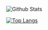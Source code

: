 ![Github Stats](https://github-readme-stats.vercel.app/api?username=imjuanleonard&count_private=true&show_icons=true&theme=chartreuse-dark)

[![Top Langs](https://github-readme-stats.vercel.app/api/top-langs/?username=imjuanleonard&layout=compact&hide=javascript,html)](https://github.com/anuraghazra/github-readme-stats)